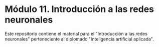 # Módulo 11. Introducción a las redes neuronales
Este repositorio contiene el material para el "Introducción a las redes neuronales" perteneciente al diplomado "Inteligencia artificial aplicada".
